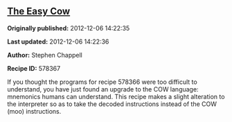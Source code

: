 ## [The Easy Cow](https://code.activestate.com/recipes/578367-the-easy-cow)

**Originally published:** 2012-12-06 14:22:35

**Last updated:** 2012-12-06 14:22:36

**Author:** Stephen Chappell

**Recipe ID:** 578367

If you thought the programs for recipe 578366 were too difficult to understand, you have just found an upgrade to the COW language: mnemonics humans can understand. This recipe makes a slight alteration to the interpreter so as to take the decoded instructions instead of the COW (moo) instructions.
